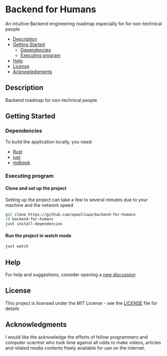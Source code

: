 # Backend for Humans

An intuitive Backend engineering roadmap especially for for non-technical people

- [Description](#description)
- [Getting Started](#getting-started)
  - [Dependencies](#dependencies)
  - [Executing program](#executing-program)
- [Help](#help)
- [License](#license)
- [Acknowledgments](#acknowledgments)

## Description

Backend roadmap for non-technical people

## Getting Started

### Dependencies

To build the application locally, you need:

- [Rust](https://rust-lang.org)
- [just](https://just.systems)
- [mdbook](=https://rust-lang.github.io/mdBook/)

### Executing program

#### Clone and set up the project

Setting up the project can take a few to several minutes due to your machine and
the network speed

```sh
git clone https://github.com/opeolluwa/backend-for-humans 
cd backend-for-humans
just install-dependencies
```

#### Run the project in watch mode

```sh
just watch
```

## Help

For help and suggestions, consider opening a
[new discussion](https://github.com/opeolluwa/backend-for-humans)

## License

This project is licensed under the MIT License - see the [LICENSE](./LICENSE)
file for details

## Acknowledgments

I would like the acknowledge the efforts of fellow programmers and computer
scientist who took time against all odds to make videos, articles and related
media contents freely available for use on the internet.
